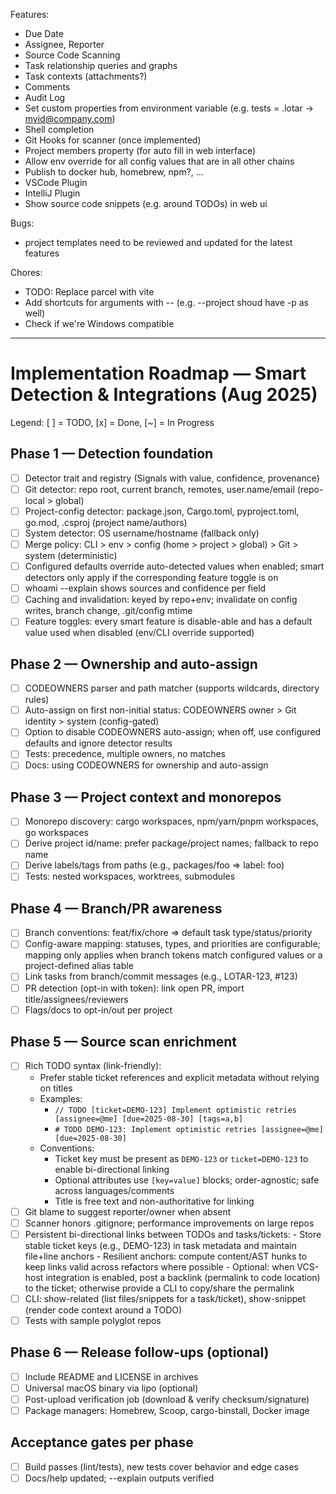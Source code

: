 Features:
- Due Date
- Assignee, Reporter
- Source Code Scanning
- Task relationship queries and graphs
- Task contexts (attachments?)
- Comments
- Audit Log
- Set custom properties from environment variable (e.g. tests = .lotar -> myid@company.com)
- Shell completion
- Git Hooks for scanner (once implemented)
- Project members property (for auto fill in web interface)
- Allow env override for all config values that are in all other chains
- Publish to docker hub, homebrew, npm?, ...
- VSCode Plugin
- IntelliJ Plugin
- Show source code snippets (e.g. around TODOs) in web ui

Bugs:
- project templates need to be reviewed and updated for the latest features

Chores:
- TODO: Replace parcel with vite
- Add shortcuts for arguments with -- (e.g. --project shoud have -p as well)
- Check if we're Windows compatible

---

# Implementation Roadmap — Smart Detection & Integrations (Aug 2025)

Legend: [ ] = TODO, [x] = Done, [~] = In Progress

## Phase 1 — Detection foundation
- [ ] Detector trait and registry (Signals with value, confidence, provenance)
- [ ] Git detector: repo root, current branch, remotes, user.name/email (repo-local > global)
- [ ] Project-config detector: package.json, Cargo.toml, pyproject.toml, go.mod, .csproj (project name/authors)
- [ ] System detector: OS username/hostname (fallback only)
- [ ] Merge policy: CLI > env > config (home > project > global) > Git > system (deterministic)
- [ ] Configured defaults override auto-detected values when enabled; smart detectors only apply if the corresponding feature toggle is on
- [ ] whoami --explain shows sources and confidence per field
- [ ] Caching and invalidation: keyed by repo+env; invalidate on config writes, branch change, .git/config mtime
- [ ] Feature toggles: every smart feature is disable-able and has a default value used when disabled (env/CLI override supported)

## Phase 2 — Ownership and auto-assign
- [ ] CODEOWNERS parser and path matcher (supports wildcards, directory rules)
- [ ] Auto-assign on first non-initial status: CODEOWNERS owner > Git identity > system (config-gated)
- [ ] Option to disable CODEOWNERS auto-assign; when off, use configured defaults and ignore detector results
- [ ] Tests: precedence, multiple owners, no matches
- [ ] Docs: using CODEOWNERS for ownership and auto-assign

## Phase 3 — Project context and monorepos
- [ ] Monorepo discovery: cargo workspaces, npm/yarn/pnpm workspaces, go workspaces
- [ ] Derive project id/name: prefer package/project names; fallback to repo name
- [ ] Derive labels/tags from paths (e.g., packages/foo => label: foo)
- [ ] Tests: nested workspaces, worktrees, submodules

## Phase 4 — Branch/PR awareness
- [ ] Branch conventions: feat/fix/chore => default task type/status/priority
- [ ] Config-aware mapping: statuses, types, and priorities are configurable; mapping only applies when branch tokens match configured values or a project-defined alias table
- [ ] Link tasks from branch/commit messages (e.g., LOTAR-123, #123)
- [ ] PR detection (opt-in with token): link open PR, import title/assignees/reviewers
- [ ] Flags/docs to opt-in/out per project

## Phase 5 — Source scan enrichment
- [ ] Rich TODO syntax (link-friendly):
	- Prefer stable ticket references and explicit metadata without relying on titles
	- Examples:
		- `// TODO [ticket=DEMO-123] Implement optimistic retries [assignee=@me] [due=2025-08-30] [tags=a,b]`
		- `# TODO DEMO-123: Implement optimistic retries [assignee=@me] [due=2025-08-30]`
	- Conventions:
		- Ticket key must be present as `DEMO-123` or `ticket=DEMO-123` to enable bi-directional linking
		- Optional attributes use `[key=value]` blocks; order-agnostic; safe across languages/comments
		- Title is free text and non-authoritative for linking
- [ ] Git blame to suggest reporter/owner when absent
- [ ] Scanner honors .gitignore; performance improvements on large repos
- [ ] Persistent bi-directional links between TODOs and tasks/tickets:
		- Store stable ticket keys (e.g., DEMO-123) in task metadata and maintain file+line anchors
		- Resilient anchors: compute content/AST hunks to keep links valid across refactors where possible
		- Optional: when VCS-host integration is enabled, post a backlink (permalink to code location) to the ticket; otherwise provide a CLI to copy/share the permalink
- [ ] CLI: show-related (list files/snippets for a task/ticket), show-snippet (render code context around a TODO)
- [ ] Tests with sample polyglot repos

## Phase 6 — Release follow-ups (optional)
- [ ] Include README and LICENSE in archives
- [ ] Universal macOS binary via lipo (optional)
- [ ] Post-upload verification job (download & verify checksum/signature)
- [ ] Package managers: Homebrew, Scoop, cargo-binstall, Docker image

## Acceptance gates per phase
- [ ] Build passes (lint/tests), new tests cover behavior and edge cases
- [ ] Docs/help updated; --explain outputs verified